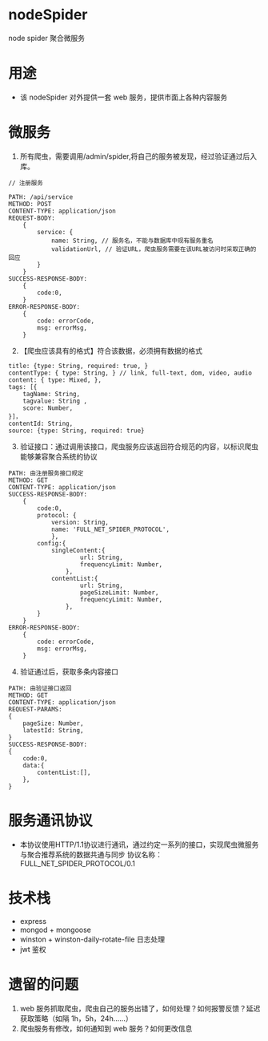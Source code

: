 # nodeSpider
node spider 聚合微服务

# 用途
- 该 nodeSpider 对外提供一套 web 服务，提供市面上各种内容服务

# 微服务
1. 所有爬虫，需要调用/admin/spider,将自己的服务被发现，经过验证通过后入库。
```
// 注册服务

PATH: /api/service
METHOD: POST
CONTENT-TYPE: application/json
REQUEST-BODY:
    {
        service: {
            name: String, // 服务名，不能与数据库中现有服务重名
            validationUrl, // 验证URL，爬虫服务需要在该URL被访问时采取正确的回应
        }
    }
SUCCESS-RESPONSE-BODY:
    {
        code:0,
    }
ERROR-RESPONSE-BODY:
    {
        code: errorCode,
        msg: errorMsg,
    }
```
2. 【爬虫应该具有的格式】符合该数据，必须拥有数据的格式
```
title: {type: String, required: true, }
contentType: { type: String, } // link, full-text, dom, video, audio
content: { type: Mixed, },
tags: [{
    tagName: String,
    tagvalue: String ,
    score: Number, 
}]，
contentId: String,
source: {type: String, required: true}
```
3. 验证接口：通过调用该接口，爬虫服务应该返回符合规范的内容，以标识爬虫能够兼容聚合系统的协议
```
PATH: 由注册服务接口规定
METHOD: GET
CONTENT-TYPE: application/json
SUCCESS-RESPONSE-BODY:
    {
        code:0,
        protocol: {
            version: String,
            name: 'FULL_NET_SPIDER_PROTOCOL',
            },
        config:{
            singleContent:{
                    url: String,
                    frequencyLimit: Number,
                },
            contentList:{
                    url: String,
                    pageSizeLimit: Number,
                    frequencyLimit: Number,
                },
        }
    }
ERROR-RESPONSE-BODY:
    {
        code: errorCode,
        msg: errorMsg,
    }
```
4. 验证通过后，获取多条内容接口
```
PATH: 由验证接口返回
METHOD: GET
CONTENT-TYPE: application/json
REQUEST-PARAMS:
{
    pageSize: Number,
    latestId: String,
}
SUCCESS-RESPONSE-BODY:
{
    code:0,
    data:{
        contentList:[],
    },
}
```

# 服务通讯协议
- 本协议使用HTTP/1.1协议进行通讯，通过约定一系列的接口，实现爬虫微服务与聚合推荐系统的数据共通与同步 协议名称：FULL_NET_SPIDER_PROTOCOL/0.1


# 技术栈
- express
- mongod + mongoose
- winston + winston-daily-rotate-file 日志处理
- jwt 鉴权

# 遗留的问题
1. web 服务抓取爬虫，爬虫自己的服务出错了，如何处理？如何报警反馈？延迟获取策略（如隔 1h，5h，24h……）
2. 爬虫服务有修改，如何通知到 web 服务？如何更改信息



